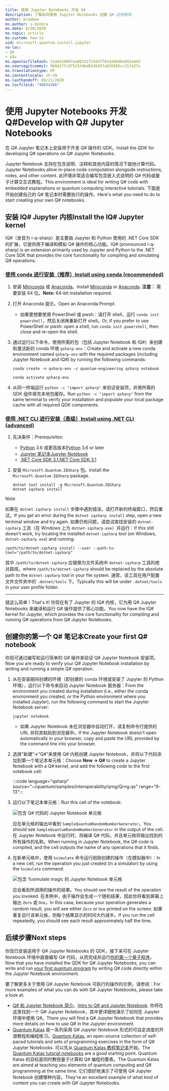 ```yaml
---
title: 使用 Jupyter Notebooks 开发 Q#
description: 了解如何使用 Jupyter Notebooks 创建 Q# 应用程序。
author: bradben
ms.author: v-benbra
ms.date: 8/20/2020
ms.topic: article
ms.custom: how-to
uid: microsoft.quantum.install.jupyter
no-loc:
- Q#
- $$v
ms.openlocfilehash: 51de510907ea087d1f23d3ff65d268d6d455a493
ms.sourcegitcommit: 9b0d1ffc8752334bd6145457a826505cc31fa27a
ms.translationtype: HT
ms.contentlocale: zh-CN
ms.lasthandoff: 09/21/2020
ms.locfileid: "90834306"
---
```

# <a name="develop-with-no-locq-jupyter-notebooks"></a><span data-ttu-id="ddea1-103">使用 Jupyter Notebooks 开发 Q#</span><span class="sxs-lookup"><span data-stu-id="ddea1-103">Develop with Q# Jupyter Notebooks</span></span>

<span data-ttu-id="ddea1-104">在 Q# Jupyter 笔记本上安装用于开发 Q# 操作的 QDK。</span><span class="sxs-lookup"><span data-stu-id="ddea1-104">Install the QDK for developing Q# operations on Q# Jupyter Notebooks.</span></span>

<span data-ttu-id="ddea1-105">Jupyter Notebook 支持在包含说明、注释和其他内容的情况下就地计算代码。</span><span class="sxs-lookup"><span data-stu-id="ddea1-105">Jupyter Notebooks allow in-place code computation alongside instructions, notes, and other content.</span></span> <span data-ttu-id="ddea1-106">此环境非常适合编写包含嵌入式说明的 Q# 代码或量子计算交互式教程。</span><span class="sxs-lookup"><span data-stu-id="ddea1-106">This environment is ideal for writing Q# code with embedded explanations or quantum computing interactive tutorials.</span></span> <span data-ttu-id="ddea1-107">下面是开始创建自己的 Q# 笔记本时需要执行的操作。</span><span class="sxs-lookup"><span data-stu-id="ddea1-107">Here's what you need to do to start creating your own Q# notebooks.</span></span>

## <a name="install-the-ino-locq-jupyter-kernel"></a><span data-ttu-id="ddea1-108">安装 IQ# Jupyter 内核</span><span class="sxs-lookup"><span data-stu-id="ddea1-108">Install the IQ# Jupyter kernel</span></span>

<span data-ttu-id="ddea1-109">IQ#（发音为 i-q-sharp）是主要由 Jupyter 和 Python 使用的 .NET Core SDK 的扩展，它提供用于编译和模拟 Q# 操作的核心功能。</span><span class="sxs-lookup"><span data-stu-id="ddea1-109">IQ# (pronounced i-q-sharp) is an extension primarily used by Jupyter and Python to the .NET Core SDK that provides the core functionality for compiling and simulating Q# operations.</span></span>

### <a name="install-using-conda-recommended"></a>[<span data-ttu-id="ddea1-110">使用 conda 进行安装（推荐）</span><span class="sxs-lookup"><span data-stu-id="ddea1-110">Install using conda (recommended)</span></span>](#tab/tabid-conda)

1. <span data-ttu-id="ddea1-111">安装 [Miniconda](https://docs.conda.io/en/latest/miniconda.html) 或 [Anaconda](https://www.anaconda.com/products/individual#Downloads)。</span><span class="sxs-lookup"><span data-stu-id="ddea1-111">Install [Miniconda](https://docs.conda.io/en/latest/miniconda.html) or [Anaconda](https://www.anaconda.com/products/individual#Downloads).</span></span> <span data-ttu-id="ddea1-112">**注意：** 需要安装 64 位。</span><span class="sxs-lookup"><span data-stu-id="ddea1-112">**Note:** 64-bit installation required.</span></span>

1. <span data-ttu-id="ddea1-113">打开 Anaconda 提示。</span><span class="sxs-lookup"><span data-stu-id="ddea1-113">Open an Anaconda Prompt.</span></span>

   - <span data-ttu-id="ddea1-114">如果更想要使用 PowerShell 或 pwsh：请打开 shell，运行 `conda init powershell`，然后关闭再重新打开 shell。</span><span class="sxs-lookup"><span data-stu-id="ddea1-114">Or, if you prefer to use PowerShell or pwsh: open a shell, run `conda init powershell`, then close and re-open the shell.</span></span>

1. <span data-ttu-id="ddea1-115">通过运行以下命令，使用所需的包（包括 Jupyter Notebook 和 IQ#）来创建和激活新的 conda 环境 `qsharp-env`：</span><span class="sxs-lookup"><span data-stu-id="ddea1-115">Create and activate a new conda environment named `qsharp-env` with the required packages (including Jupyter Notebook and IQ#) by running the following commands:</span></span>

    ```
    conda create -n qsharp-env -c quantum-engineering qsharp notebook

    conda activate qsharp-env
    ```

1. <span data-ttu-id="ddea1-116">从同一终端运行 `python -c "import qsharp"` 来验证安装项，并用所需的 QDK 组件填充本地包缓存。</span><span class="sxs-lookup"><span data-stu-id="ddea1-116">Run `python -c "import qsharp"` from the same terminal to verify your installation and populate your local package cache with all required QDK components.</span></span>

### <a name="install-using-net-cli-advanced"></a>[<span data-ttu-id="ddea1-117">使用 .NET CLI 进行安装（高级）</span><span class="sxs-lookup"><span data-stu-id="ddea1-117">Install using .NET CLI (advanced)</span></span>](#tab/tabid-dotnetcli)

1. <span data-ttu-id="ddea1-118">先决条件：</span><span class="sxs-lookup"><span data-stu-id="ddea1-118">Prerequisites:</span></span>

    - <span data-ttu-id="ddea1-119">[Python](https://www.python.org/downloads/) 3.6 或更高版本</span><span class="sxs-lookup"><span data-stu-id="ddea1-119">[Python](https://www.python.org/downloads/) 3.6 or later</span></span>
    - [<span data-ttu-id="ddea1-120">Jupyter 笔记本</span><span class="sxs-lookup"><span data-stu-id="ddea1-120">Jupyter Notebook</span></span>](https://jupyter.readthedocs.io/en/latest/install.html)
    - [<span data-ttu-id="ddea1-121">.NET Core SDK 3.1</span><span class="sxs-lookup"><span data-stu-id="ddea1-121">.NET Core SDK 3.1</span></span>](https://dotnet.microsoft.com/download/dotnet-core/3.1)

1. <span data-ttu-id="ddea1-122">安装 `Microsoft.Quantum.IQSharp` 包。</span><span class="sxs-lookup"><span data-stu-id="ddea1-122">Install the `Microsoft.Quantum.IQSharp` package.</span></span>

    ```dotnetcli
    dotnet tool install -g Microsoft.Quantum.IQSharp
    dotnet iqsharp install
    ```

> [!NOTE]
> <span data-ttu-id="ddea1-123">如果在 `dotnet iqsharp install` 步骤中遇到错误，请打开新的终端窗口，然后重试。</span><span class="sxs-lookup"><span data-stu-id="ddea1-123">If you get an error during the `dotnet iqsharp install` step, open a new terminal window and try again.</span></span>
> <span data-ttu-id="ddea1-124">如果仍有问题，请尝试查找安装的 `dotnet-iqsharp` 工具（在 Windows 上为 `dotnet-iqsharp.exe`）并运行：</span><span class="sxs-lookup"><span data-stu-id="ddea1-124">If this still doesn't work, try locating the installed `dotnet-iqsharp` tool (on Windows, `dotnet-iqsharp.exe`) and running:</span></span>
> ```
> /path/to/dotnet-iqsharp install --user --path-to-tool="/path/to/dotnet-iqsharp"
> ```
> <span data-ttu-id="ddea1-125">其中 `/path/to/dotnet-iqsharp` 应替换为文件系统中 `dotnet-iqsharp` 工具的绝对路径。</span><span class="sxs-lookup"><span data-stu-id="ddea1-125">where `/path/to/dotnet-iqsharp` should be replaced by the absolute path to the `dotnet-iqsharp` tool in your file system.</span></span>
> <span data-ttu-id="ddea1-126">通常，该工具在用户配置文件文件夹中的 `.dotnet/tools` 下。</span><span class="sxs-lookup"><span data-stu-id="ddea1-126">Typically this will be under `.dotnet/tools` in your user profile folder.</span></span>
    
***

<span data-ttu-id="ddea1-127">就这么简单！</span><span class="sxs-lookup"><span data-stu-id="ddea1-127">That's it!</span></span> <span data-ttu-id="ddea1-128">你现在有了 Jupyter 的 IQ# 内核，它为用 Q# Jupyter Notebooks 来编译和运行 Q# 操作提供了核心功能。</span><span class="sxs-lookup"><span data-stu-id="ddea1-128">You now have the IQ# kernel for Jupyter, which provides the core functionality for compiling and running Q# operations from Q# Jupyter Notebooks.</span></span>

## <a name="create-your-first-no-locq-notebook"></a><span data-ttu-id="ddea1-129">创建你的第一个 Q# 笔记本</span><span class="sxs-lookup"><span data-stu-id="ddea1-129">Create your first Q# notebook</span></span>

<span data-ttu-id="ddea1-130">你现可通过编写和运行简单的 Q# 操作来验证 Q# Jupyter Notebook 安装项。</span><span class="sxs-lookup"><span data-stu-id="ddea1-130">Now you are ready to verify your Q# Jupyter Notebook installation by writing and running a simple Q# operation.</span></span>

1. <span data-ttu-id="ddea1-131">从在安装期间创建的环境（即创建的 conda 环境或安装了 Jupyter 的 Python 环境），运行以下命令来启动 Jupyter Notebook 服务器：</span><span class="sxs-lookup"><span data-stu-id="ddea1-131">From the environment you created during installation (i.e., either the conda environment you created, or the Python environment where you installed Jupyter), run the following command to start the Jupyter Notebook server:</span></span>

    ```
    jupyter notebook
    ```

    - <span data-ttu-id="ddea1-132">如果 Jupyter Notebook 未在浏览器中自动打开，请复制命令行提供的 URL 并将其粘贴到浏览器中。</span><span class="sxs-lookup"><span data-stu-id="ddea1-132">If the Jupyter Notebook doesn't open automatically in your browser, copy and paste the URL provided by the command line into your browser.</span></span>

1. <span data-ttu-id="ddea1-133">选择“新建”→“Q#”来使用 Q# 内核创建 Jupyter Notebook，并将以下代码添加到第一个笔记本单元格：</span><span class="sxs-lookup"><span data-stu-id="ddea1-133">Choose **New → Q#** to create a Jupyter Notebook with a Q# kernel, and add the following code to the first notebook cell:</span></span>

    :::code language="qsharp" source="~/quantum/samples/interoperability/qrng/Qrng.qs" range="6-13":::

1. <span data-ttu-id="ddea1-134">运行以下笔记本单元格：</span><span class="sxs-lookup"><span data-stu-id="ddea1-134">Run this cell of the notebook:</span></span>

    ![包含 Q# 代码的 Jupyter Notebook 单元格](~/media/install-guide-jupyter.png)

    <span data-ttu-id="ddea1-136">应在单元格的输出中看到 `SampleQuantumRandomNumberGenerator`。</span><span class="sxs-lookup"><span data-stu-id="ddea1-136">You should see `SampleQuantumRandomNumberGenerator` in the output of the cell.</span></span> <span data-ttu-id="ddea1-137">在 Jupyter Notebook 中运行时，将编译 Q# 代码，并且单元格将输出找到的所有操作的名称。</span><span class="sxs-lookup"><span data-stu-id="ddea1-137">When running in Jupyter Notebook, the Q# code is compiled, and the cell outputs the name of any operations that it finds.</span></span>

1. <span data-ttu-id="ddea1-138">在新单元格中，使用 `%simulate` 命令运行刚刚创建的操作（在模拟器中）：</span><span class="sxs-lookup"><span data-stu-id="ddea1-138">In a new cell, run the operation you just created (in a simulator) by using the `%simulate` command:</span></span>

    ![包含 %simulate magic 的 Jupyter Notebook 单元格](~/media/install-guide-jupyter-simulate.png)

    <span data-ttu-id="ddea1-140">应会看到所调用的操作的结果。</span><span class="sxs-lookup"><span data-stu-id="ddea1-140">You should see the result of the operation you invoked.</span></span> <span data-ttu-id="ddea1-141">在本例中，由于操作会生成一个随机结果，因此你将看到屏幕上输出 `Zero` 或 `One`。</span><span class="sxs-lookup"><span data-stu-id="ddea1-141">In this case, because your operation generates a random result, you will see either `Zero` or `One` printed on the screen.</span></span> <span data-ttu-id="ddea1-142">如果重复运行该单元格，则每个结果显示的时间大约减半。</span><span class="sxs-lookup"><span data-stu-id="ddea1-142">If you run the cell repeatedly, you should see each result approximately half the time.</span></span>

## <a name="next-steps"></a><span data-ttu-id="ddea1-143">后续步骤</span><span class="sxs-lookup"><span data-stu-id="ddea1-143">Next steps</span></span>

<span data-ttu-id="ddea1-144">你现已安装适用于 Q# Jupyter Notebooks 的 QDK，接下来可在 Jupyter Notebook 环境中直接编写 Q# 代码，从而完成并运行[你的第一个量子程序](xref:microsoft.quantum.quickstarts.qrng)。</span><span class="sxs-lookup"><span data-stu-id="ddea1-144">Now that you have installed the QDK for Q# Jupyter Notebooks, you can write and run [your first quantum program](xref:microsoft.quantum.quickstarts.qrng) by writing Q# code directly within the Jupyter Notebook environment.</span></span>

<span data-ttu-id="ddea1-145">要了解更多关于使用 Q# Jupyter Notebook 可执行的操作的示例，请参阅：</span><span class="sxs-lookup"><span data-stu-id="ddea1-145">For more examples of what you can do with Q# Jupyter Notebooks, please take a look at:</span></span>

- <span data-ttu-id="ddea1-146">[Q# 和 Jupyter Notebook 简介](https://docs.microsoft.com/samples/microsoft/quantum/intro-to-qsharp-jupyter/)。</span><span class="sxs-lookup"><span data-stu-id="ddea1-146">[Intro to Q# and Jupyter Notebook](https://docs.microsoft.com/samples/microsoft/quantum/intro-to-qsharp-jupyter/).</span></span> <span data-ttu-id="ddea1-147">你将在这里找到一个 Q# Jupyter Notebook，其中更详细地演示了如何在 Jupyter 环境中使用 Q#。</span><span class="sxs-lookup"><span data-stu-id="ddea1-147">There you will find a Q# Jupyter Notebook that provides more details on how to use Q# in the Jupyter environment.</span></span>
- <span data-ttu-id="ddea1-148">[Quantum Katas](xref:microsoft.quantum.overview.katas) 是一系列采用 Q# Jupyter Notebook 形式的可自定进度的开源教程和编程练习。</span><span class="sxs-lookup"><span data-stu-id="ddea1-148">[Quantum Katas](xref:microsoft.quantum.overview.katas), an open-source collection of self-paced tutorials and sets of programming exercises in the form of Q# Jupyter Notebooks.</span></span> <span data-ttu-id="ddea1-149">可以先从 [Quantum Katas 教程笔记本](https://github.com/microsoft/QuantumKatas#tutorial-topics)开始。</span><span class="sxs-lookup"><span data-stu-id="ddea1-149">The [Quantum Katas tutorial notebooks](https://github.com/microsoft/QuantumKatas#tutorial-topics) are a good starting point.</span></span> <span data-ttu-id="ddea1-150">Quantum Katas 的目标是同时教授量子计算和 Q# 编程的要素。</span><span class="sxs-lookup"><span data-stu-id="ddea1-150">The Quantum Katas are aimed at teaching you elements of quantum computing and Q# programming at the same time.</span></span> <span data-ttu-id="ddea1-151">它们很好地演示了可使用 Q# Jupyter Notebook 创建哪种内容。</span><span class="sxs-lookup"><span data-stu-id="ddea1-151">They're an excellent example of what kind of content you can create with Q# Jupyter Notebooks.</span></span>
